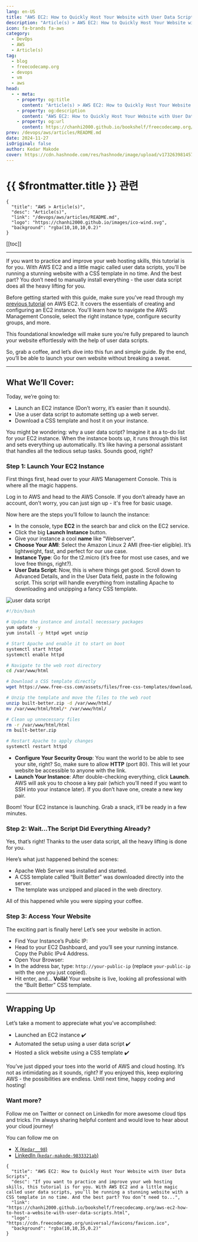 ```yaml
---
lang: en-US
title: "AWS EC2: How to Quickly Host Your Website with User Data Scripts"
description: "Article(s) > AWS EC2: How to Quickly Host Your Website with User Data Scripts"
icon: fa-brands fa-aws
category:
  - DevOps
  - AWS
  - Article(s)
tag:
  - blog
  - freecodecamp.org
  - devops
  - vm
  - aws
head:
  - - meta:
    - property: og:title
      content: "Article(s) > AWS EC2: How to Quickly Host Your Website with User Data Scripts"
    - property: og:description
      content: "AWS EC2: How to Quickly Host Your Website with User Data Scripts"
    - property: og:url
      content: https://chanhi2000.github.io/bookshelf/freecodecamp.org/aws-ec2-how-to-host-a-website-with-user-data-scripts.html
prev: /devops/aws/articles/README.md
date: 2024-11-27
isOriginal: false
author: Kedar Makode
cover: https://cdn.hashnode.com/res/hashnode/image/upload/v1732639814571/62719c49-cd15-4f2c-9586-22a5a300bc4a.png
---
```


# {{ $frontmatter.title }} 관련

```component VPCard
{
  "title": "AWS > Article(s)",
  "desc": "Article(s)",
  "link": "/devops/aws/articles/README.md",
  "logo": "https://chanhi2000.github.io/images/ico-wind.svg",
  "background": "rgba(10,10,10,0.2)"
}
```

[[toc]]

---

<SiteInfo
  name="AWS EC2: How to Quickly Host Your Website with User Data Scripts"
  desc="If you want to practice and improve your web hosting skills, this tutorial is for you. With AWS EC2 and a little magic called user data scripts, you’ll be running a stunning website with a CSS template in no time. And the best part? You don’t need to..."
  url="https://freecodecamp.org/news/aws-ec2-how-to-host-a-website-with-user-data-scripts"
  logo="https://cdn.freecodecamp.org/universal/favicons/favicon.ico"
  preview="https://cdn.hashnode.com/res/hashnode/image/upload/v1732639814571/62719c49-cd15-4f2c-9586-22a5a300bc4a.png"/>

If you want to practice and improve your web hosting skills, this tutorial is for you. With AWS EC2 and a little magic called user data scripts, you’ll be running a stunning website with a CSS template in no time. And the best part? You don’t need to manually install everything - the user data script does all the heavy lifting for you.

Before getting started with this guide, make sure you've read through my [previous tutorial](/freecodecamp.org/host-a-website-on-aws-ec2-using-a-css-template.md) on AWS EC2. It covers the essentials of creating and configuring an EC2 instance. You'll learn how to navigate the AWS Management Console, select the right instance type, configure security groups, and more.

This foundational knowledge will make sure you're fully prepared to launch your website effortlessly with the help of user data scripts.

So, grab a coffee, and let’s dive into this fun and simple guide. By the end, you’ll be able to launch your own website without breaking a sweat.

---

## What We’ll Cover:

Today, we’re going to:

- Launch an EC2 instance (Don’t worry, it’s easier than it sounds).
- Use a user data script to automate setting up a web server.
- Download a CSS template and host it on your instance.

You might be wondering: why a user data script? Imagine it as a to-do list for your EC2 instance. When the instance boots up, it runs through this list and sets everything up automatically. It’s like having a personal assistant that handles all the tedious setup tasks. Sounds good, right?

### Step 1: Launch Your EC2 Instance

First things first, head over to your AWS Management Console. This is where all the magic happens.

Log in to AWS and head to the AWS Console. If you don’t already have an account, don’t worry, you can just sign up - it's free for basic usage.

Now here are the steps you’ll follow to launch the instance:

- In the console, type **EC2** in the search bar and click on the EC2 service.
- Click the big **Launch Instance** button.
- Give your instance a cool **name** like "Webserver".
- **Choose Your AMI**: Select the Amazon Linux 2 AMI (free-tier eligible). It’s lightweight, fast, and perfect for our use case.
- **Instance Type**: Go for the t2.micro (it’s free for most use cases, and we love free things, right?).
- **User Data Script**: Now, this is where things get good. Scroll down to Advanced Details, and in the User Data field, paste in the following script. This script will handle everything from installing Apache to downloading and unzipping a fancy CSS template.

![user data script](https://cdn.hashnode.com/res/hashnode/image/upload/v1732640127024/ec187a49-61ac-4a98-82c1-c149bcf8ef91.png)

```bash
#!/bin/bash

# Update the instance and install necessary packages
yum update -y
yum install -y httpd wget unzip

# Start Apache and enable it to start on boot
systemctl start httpd
systemctl enable httpd

# Navigate to the web root directory
cd /var/www/html

# Download a CSS template directly
wget https://www.free-css.com/assets/files/free-css-templates/download/page284/built-better.zip

# Unzip the template and move the files to the web root
unzip built-better.zip -d /var/www/html/
mv /var/www/html/html/* /var/www/html/

# Clean up unnecessary files
rm -r /var/www/html/html
rm built-better.zip

# Restart Apache to apply changes
systemctl restart httpd
```

- **Configure Your Security Group**: You want the world to be able to see your site, right? So, make sure to allow **HTTP** (port 80). This will let your website be accessible to anyone with the link.
- **Launch Your Instance**: After double-checking everything, click **Launch**. AWS will ask you to choose a key pair (which you’ll need if you want to SSH into your instance later). If you don’t have one, create a new key pair.

Boom! Your EC2 instance is launching. Grab a snack, it’ll be ready in a few minutes.

### Step 2: Wait…The Script Did Everything Already?

Yes, that’s right! Thanks to the user data script, all the heavy lifting is done for you.

Here’s what just happened behind the scenes:

- Apache Web Server was installed and started.
- A CSS template called “Built Better” was downloaded directly into the server.
- The template was unzipped and placed in the web directory.

All of this happened while you were sipping your coffee.

### Step 3: Access Your Website

The exciting part is finally here! Let’s see your website in action.

- Find Your Instance’s Public IP:
- Head to your EC2 Dashboard, and you’ll see your running instance. Copy the Public IPv4 Address.
- Open Your Browser:
- In the address bar, type: `http://your-public-ip` (replace `your-public-ip` with the one you just copied).
- Hit enter, and… **Voilà!** Your website is live, looking all professional with the “Built Better” CSS template.

---

## Wrapping Up

Let’s take a moment to appreciate what you’ve accomplished:

- Launched an EC2 instance ✔️
- Automated the setup using a user data script ✔️
- Hosted a slick website using a CSS template ✔️

You’ve just dipped your toes into the world of AWS and cloud hosting. It’s not as intimidating as it sounds, right? If you enjoyed this, keep exploring AWS - the possibilities are endless. Until next time, happy coding and hosting!

### Want more?

Follow me on Twitter or connect on LinkedIn for more awesome cloud tips and tricks. I’m always sharing helpful content and would love to hear about your cloud journey!

You can follow me on

- [X (<FontIcon icon="fa-brands fa-x-twitter"/>`Kedar__98`)](https://twitter.com/Kedar__98)
- [LinkedIn (<FontIcon icon="fa-brands fa-linkedin"/>`kedar-makode-9833321ab`)](https://linkedin.com/in/kedar-makode-9833321ab)

<!-- TODO: add ARTICLE CARD -->
```component VPCard
{
  "title": "AWS EC2: How to Quickly Host Your Website with User Data Scripts",
  "desc": "If you want to practice and improve your web hosting skills, this tutorial is for you. With AWS EC2 and a little magic called user data scripts, you’ll be running a stunning website with a CSS template in no time. And the best part? You don’t need to...",
  "link": "https://chanhi2000.github.io/bookshelf/freecodecamp.org/aws-ec2-how-to-host-a-website-with-user-data-scripts.html",
  "logo": "https://cdn.freecodecamp.org/universal/favicons/favicon.ico",
  "background": "rgba(10,10,35,0.2)"
}
```
